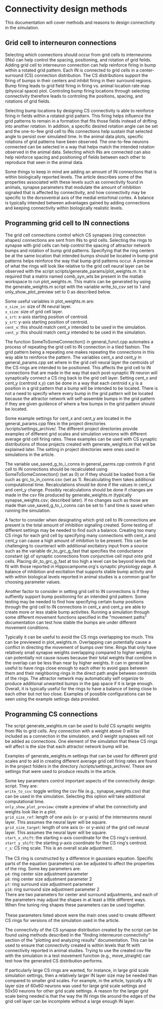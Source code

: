 Connectivity design methods
===========================

This documentation will cover methods and reasons to design connectivity in the simulation.

## Grid cell to interneuron connections

Selecting which connections should occur from grid cells to interneurons (INs) can help control the spacing, positioning, and rotation of grid feilds. Adding grid cell to interneuron connection can help reinforce firing in bump within a rotated grid pattern. Each IN is connected to grid cells in a center-surround (CS) connection distribution. The CS distributions support the firing of bumps in their centers and inhibit firing in their surround regions. Bump firing leads to grid field firing in firing vs. animal location rate map (physical space) plot. Controling bump firing locations through selecting connectivity therefore leads to controling the positions, spacing, and rotations of grid fields.

Selecting bump locations by designing CS connectivity is able to reinforce firing in fields within a rotated grid pattern. This firing helps influence the grid patterns to remain in a formation that fits those fields instead of drifting into another rotation. In addition, a specific desired rotation angle can be set and the one-to-few grid cell to INs connections help sustain that selected angle to persist over simulated time. In the animal data plots, specific rotations of grid patterns have been observed. The one-to-few neurons connected can be selected in a way that helps match the intended rotation observed in the animal data. Selecting which INs are connected can also help reinforce spacing and positioning of fields between each other to reproduce that seen in the animal data.

Some things to keep in mind are adding an amount of IN connections that is within biologically reported levels. The article describes some of the properties associated with these levels such as connectivity found in animals, synapse parameters that modulate the amount of inhibition signaled that is affected by connectivity, and how connectivity may be specific to the dorsoventral axis of the medial entorhinal cortex. A balance is typically intended between advantages gained by adding connections and keeping connectivity within biologically realistic levels.

## Programming grid cell to IN connections

The grid cell connections control which CS synapses (ring connection shapes) connections are sent from INs to grid cells. Selecting the rings to synapse with grid cells can help control the spacing of attractor network bumps and rotation of bump grid patterns. Specifying that the ring centers be at the same location that intended bumps should be located in bump grid patterns helps reinforce the way that bump grid patterns occur. A preview of what the rings will look like relative to the grid cell neural layer can be observed with the script scripts/generate_params/plot_weights.m. It is required that a matrix named comb_syn_wts be present in the matlab workspace to run plot_weights.m. This matrix can be generated by using the generate_weights.m script with the variable write_to_csv set to 1 and only_show_plot_preview set to 0 as described below.

Some useful variables in plot_weights.m are:
<br>`x_size_in`: size of IN neural layer.
<br>`x_size`: size of grid cell layer.
<br>`x_srt`: x-axis starting position of centroid.
<br>`y_srt`: y-axis starting position of centroid.
<br>`cent_x`: this should match cent_x intended to be used in the simulation.
<br>`cent_y`: this should match cent_y intended to be used in the simulation.

The function SomeToSomeConnection() in general_funct.cpp automates a process of repeating the grid cell to IN connection in a tiled fashion. The grid pattern being a repeating one makes repeating the connections in this way able to reinforce the pattern. The variables cent_x and cent_y in general_params.cpp set where in the grid cell neural layer the centroids of the CS rings are intended to be positioned. This affects the grid cell to IN connections that are made in the way that each post-synaptic IN neuron will synaptically connect a CS ring back to the grid cell layer. Setting cent_x and cent_y (centroid x,y) can be done in a way that each centroid x,y is a position in a grid pattern that a bump will be intended to be located. There is not a need to specify where every bump in the grid pattern will be located because the attractor network will self-assemble bumps in the grid pattern if they are given guidence of where a few bumps in the grid pattern should be located.

Some example settings for cent_x and cent_y are located in the general_params.cpp files in the project directories /scripts/settings_archive/. The different project directories provide examples of different grid scales and simulation versions with different average grid cell firing rates. These examples can be used with CS synaptic distributions of those projects created with generate_weights.m that will be explained later. The setting in project directories were ones used in simulations in the article.

The variable use_saved_g_to_i_conns in general_parms.cpp controls if grid cell to IN connections should be recalculated using SomeToSomeConnection() (set as 0) or if they should be loaded from a file such as grc_to_in_conns.csv (set as 1). Recalculating them takes additional computational time. Recalculations should be done if the values in cent_x and cent_y change. Possibly recalculations should be done if changes are made in the csv file produced by generate_weights.m (typically synapse_weights.csv; described later). If no changes such as those are made than use_saved_g_to_i_conns can be set to 1 and time is saved when running the simulation.

A factor to consider when designating which grid cell to IN connections are present is the total amount of inhibition signaling created. Some testing of different settings may be needed to find such a balance. Creating too many CS rings for each grid cell by specifying many connections with cent_x and cent_y can cause a high amount of inhibition to be present. This can be challenging to counteract with additional excitatory input from a source such as the variable dir_to_grc_g_fast that specifies the conductance constant (g) of synaptic connections from conjunctive cell input onto grid cells. Placing dir_to_grc_g_fast at too high a level can be beyond levels that fit with those reported in Hippocampome.org's synaptic physiology page. A balance of inhibition and excitation that supports stable bump activity and with within biological levels reported in animal studies is a common goal for choosing parameter values.

Another factor to consider in setting grid cell to IN connections is if they suffiently support bump positioning for an intended grid pattern. Some testing may be needed to find how specifying certain bump positions through the grid cell to IN connections in cent_x and cent_y are able to create more or less stable bump activities. Running a simulation through some different movement functions specified in the "movement paths" documentation can test how stable the bumps are under different movement conditions.

Typically it can be useful to avoid the CS rings overlapping too much. This can be previewed in plot_weights.m. Overlapping can potentially cause a conflict in directing the movement of bumps over time. Rings that only have relatively small synapse weights overlapping compared to higher weights can potentially not cause issues because their total weights that combine in the overlap can be less than near by higher weights. It can in general be useful to have rings close enough to each other to avoid gaps between them and their neighboring rings in the direct path angle between centroids of the rings. The attractor network may automatically self organize to produce additional unwanted bumps in the gap space if it is large enough. Overall, it is typically useful for the rings to have a balance of being close to each other but not too close. Examples of possible configurations can be seen using the example settings data provided.

## Programming CS connections

The script generate_weights.m can be used to build CS synaptic weights from INs to grid cells. Any connection with a weight above 0 will be included as a connection in the simulation, and 0 weight synapses will not be added as connections. One element of the simulation that these CS rings will affect is the size that each attractor network bump will be.

Examples of generate_weights.m settings that can be used for different grid scales and to aid in creating different average grid cell firing rates are found in the project folders in the directory /scripts/settings_archive/. These are settings that were used to produce results in the article.

Some key parameters control important aspects of the connectivity design script. They are:
<br>`write_to_csv`: toggle writing the csv file (e.g., synapse_weights.csv) that can be used in the simulation. Selecting this option will take additional computational time.
<br>`only_show_plot_preview`: create a preview of what the connectivity and weights look like in a plot.
<br>`grid_size_ref`: length of one axis (x- or y-axis) of the interneurons neural layer. This assumes the neural layer will be square.
<br>`grid_size_target`: length of one axis (x- or y-axis) of the grid cell neural layer. This assumes the neural layer will be square.
<br>`start_x_shift`: the starting x-axis coordinate for the CS ring's centroid.
<br>`start_y_shift`: the starting y-axis coordinate for the CS ring's centroid.
<br>`r_s`: CS ring scale. This is an overall scale adjustment.
<br>
<br>The CS ring is constructed by a difference in gaussians equation. Specific parts of the equation (parameters) can be adjusted to affect the properties of the ring. Some key parameters are:
<br>`p4`: ring center size adjustment parameter
<br>`p8`: ring center size adjustment parameter 2
<br>`p7`: ring surround size adjustment parameter
<br>`p16`: ring surround size adjustment parameter 2
<br>There are two parameters for center and surround adjustments, and each of the parameters may adjust the shapes in at least a little different ways. When fine tuning ring shapes these parameters can be used together.
<br>
<br>These parameters listed above were the main ones used to create different CS rings for versions of the simulation used in the article.

The connectivity of the CS synapse distribution created by the script can be found using methods described in the "finding interneuron connectivity" section of the "plotting and analyzing results" documentation. This can be used to ensure that connectivity created is within levels that fit with connectivity reported in animal studies. Trying to use the created csv file with the simulation in a test movement function (e.g., move_straight) can test how the generated CS distribution performs.

If particularly large CS rings are wanted, for instance, in large grid scale simulation settings, then a relatively larger IN layer size may be needed than compared to smaller grid scales. For example, in the article, typically a IN layer size of 60x60 neurons was used for large grid scale settings and 50x50 neurons for other grid scale settings. A reason for the larger grid scale being needed is that the way the IN rings tile around the edges of the grid cell layer can be incomplete without a large enough IN layer.